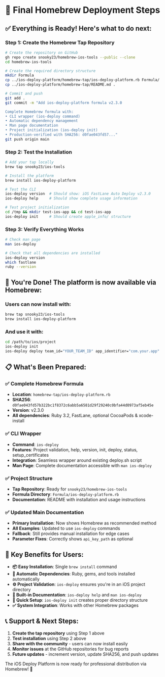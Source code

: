 # 🍺 Final Homebrew Deployment Steps

## ✅ **Everything is Ready! Here's what to do next:**

### Step 1: Create the Homebrew Tap Repository

```bash
# Create the repository on GitHub
gh repo create snooky23/homebrew-ios-tools --public --clone
cd homebrew-ios-tools

# Create the required directory structure
mkdir Formula
cp ../ios-deploy-platform/homebrew-tap/ios-deploy-platform.rb Formula/
cp ../ios-deploy-platform/homebrew-tap/README.md .

# Commit and push
git add .
git commit -m "Add ios-deploy-platform formula v2.3.0

Complete Homebrew formula with:
• CLI wrapper (ios-deploy command)
• Automatic dependency management  
• Man page documentation
• Project initialization (ios-deploy init)
• Production-verified with SHA256: d0fae043fd57..."
git push origin main
```

### Step 2: Test the Installation

```bash
# Add your tap locally
brew tap snooky23/ios-tools

# Install the platform
brew install ios-deploy-platform

# Test the CLI
ios-deploy version  # Should show: iOS FastLane Auto Deploy v2.3.0
ios-deploy help     # Should show complete usage information

# Test project initialization
cd /tmp && mkdir test-ios-app && cd test-ios-app
ios-deploy init     # Should create apple_info/ structure
```

### Step 3: Verify Everything Works

```bash
# Check man page
man ios-deploy

# Check that all dependencies are installed
ios-deploy version
which fastlane
ruby --version
```

## 🎉 **You're Done! The platform is now available via Homebrew:**

### Users can now install with:

```bash
brew tap snooky23/ios-tools
brew install ios-deploy-platform
```

### And use it with:

```bash
cd /path/to/ios/project
ios-deploy init
ios-deploy deploy team_id="YOUR_TEAM_ID" app_identifier="com.your.app" [...]
```

## 📋 **What's Been Prepared:**

### ✅ **Complete Homebrew Formula**
- **Location**: `homebrew-tap/ios-deploy-platform.rb`
- **SHA256**: `d0fae043fd57b322bc1f8372c6abb5a6581d29f29240c0bfa44d0973af5eb45e`
- **Version**: v2.3.0
- **All dependencies**: Ruby 3.2, FastLane, optional CocoaPods & xcode-install

### ✅ **CLI Wrapper**
- **Command**: `ios-deploy`
- **Features**: Project validation, help, version, init, deploy, status, setup_certificates
- **Integration**: Seamless wrapper around existing deploy.sh script
- **Man Page**: Complete documentation accessible with `man ios-deploy`

### ✅ **Project Structure**
- **Tap Repository**: Ready for `snooky23/homebrew-ios-tools`
- **Formula Directory**: `Formula/ios-deploy-platform.rb`
- **Documentation**: README with installation and usage instructions

### ✅ **Updated Main Documentation**
- **Primary Installation**: Now shows Homebrew as recommended method
- **All Examples**: Updated to use `ios-deploy` commands
- **Fallback**: Still provides manual installation for edge cases
- **Parameter Fixes**: Correctly shows `api_key_path` as optional

## 🚀 **Key Benefits for Users:**

- **📦 Easy Installation**: Single `brew install` command
- **🔧 Automatic Dependencies**: Ruby, gems, and tools installed automatically
- **⚙️ Project Validation**: `ios-deploy` ensures you're in an iOS project directory
- **📖 Built-in Documentation**: `ios-deploy help` and `man ios-deploy`
- **🚀 Quick Setup**: `ios-deploy init` creates proper directory structure
- **✅ System Integration**: Works with other Homebrew packages

## 📞 **Support & Next Steps:**

1. **Create the tap repository** using Step 1 above
2. **Test installation** using Step 2 above  
3. **Share with the community** - users can now install easily
4. **Monitor issues** at the GitHub repositories for bug reports
5. **Future updates** - increment version, update SHA256, and push updates

The iOS Deploy Platform is now ready for professional distribution via Homebrew! 🎉
